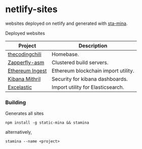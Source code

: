 # netlify-sites
websites deployed on netlify and generated with [sta-mina](https://github.com/codingchili/sta-mina).

Deployed websites

| Project        | Description|
| -------------- |---------------|
| [thecodingchili](https://thecodingchili.com/)|Homebase.
| [Zapperfly-asm](https://zapperfly-asm.com/)|Clustered build servers.|
| [Ethereum Ingest](https://ethereum-ingest.com/)|Ethereum blockchain import utility.|
| [Kibana Mithril](https://kibana-mithril.com/)|Security for kibana dashboards.|
| [Excelastic](https://excelastic.com/)|Import utility for Elasticsearch.|

### Building

Generates all sites
```
npm install -g static-mina && stamina
```

alternatively,
```
stamina --name <project>
```
